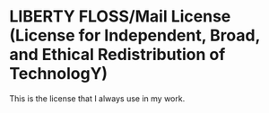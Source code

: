 # LIBERTY FLOSS/Mail License (License for Independent, Broad, and Ethical Redistribution of TechnologY)
This is the license that I always use in my work.

